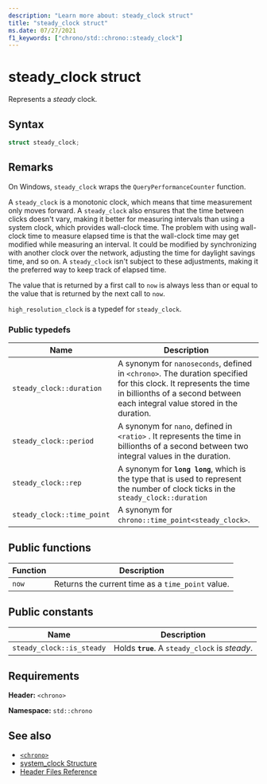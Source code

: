```yaml
---
description: "Learn more about: steady_clock struct"
title: "steady_clock struct"
ms.date: 07/27/2021
f1_keywords: ["chrono/std::chrono::steady_clock"]
---
```

# steady_clock struct

Represents a *steady* clock.

## Syntax

```cpp
struct steady_clock;
```

## Remarks

On Windows, `steady_clock` wraps the `QueryPerformanceCounter` function.

A `steady_clock` is a monotonic clock, which means that time measurement only moves forward. A `steady_clock` also ensures that the time between clicks doesn't vary, making it better for measuring intervals than using a system clock, which provides wall-clock time. The problem with using wall-clock time to measure elapsed time is that the wall-clock time may get modified while measuring an interval. It could be modified by synchronizing with another clock over the network, adjusting the time for daylight savings time, and so on. A `steady_clock` isn't subject to these adjustments, making it the preferred way to keep track of elapsed time.

The value that is returned by a first call to `now` is always less than or equal to the value that is returned by the next call to `now`.

`high_resolution_clock` is a typedef for `steady_clock`.

### Public typedefs

|Name|Description|
|----------|-----------------|
|`steady_clock::duration`|A synonym for `nanoseconds`, defined in `<chrono>`. The duration specified for this clock. It represents the time in billionths of a second between each integral value stored in the duration.|
|`steady_clock::period`|A synonym for `nano`, defined in `<ratio>` . It represents the time in billionths of a second between two integral values in the duration.|
|`steady_clock::rep`|A synonym for **`long long`**, which is the type that is used to represent the number of clock ticks in the `steady_clock::duration`|
|`steady_clock::time_point`|A synonym for `chrono::time_point<steady_clock>`.|

## Public functions

|Function|Description|
|--------------|-----------------|
|`now`|Returns the current time as a `time_point` value.|

## Public constants

|Name|Description|
|----------|-----------------|
|`steady_clock::is_steady`|Holds **`true`**. A `steady_clock` is *steady*.|

## Requirements

**Header:** `<chrono>`

**Namespace:** `std::chrono`

## See also

- [`<chrono>`](chrono.md)
- [system_clock Structure](system-clock-structure.md)
- [Header Files Reference](cpp-standard-library-header-files.md)
